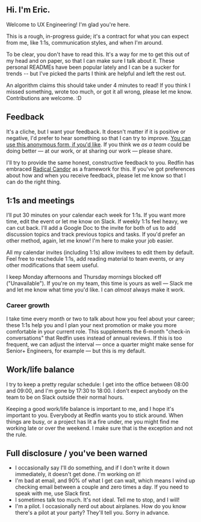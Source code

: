 ## Hi. I'm Eric. 

Welcome to UX Engineering! I'm glad you're here. 

This is a rough, in-progress guide; it's a contract for what you can expect from me, like 1:1s, communication styles, and when I'm around.

To be clear, you don't have to read this. It's a way for me to get this out of my head and on paper, so that I can make sure I talk about it. These personal READMEs have been popular lately and I can be a sucker for trends -- but I've picked the parts I think are helpful and left the rest out.

An algorithm claims this should take under 4 minutes to read! If you think I missed something, wrote too much, or got it all wrong, please let me know. Contributions are welcome. :D


## Feedback

It's a cliche, but I want your feedback. It doesn't matter if it is positive or negative, I'd prefer to hear something so that I can try to improve. [You can use this anonymous form, if you'd like][feedback]. If you think we _as a team_ could be doing better — at our work, or at sharing our work — please share.

I'll try to provide the same honest, constructive feedback to you. Redfin has embraced [Radical Candor][RC] as a framework for this. If you've got preferences about how and when you receive feedback, please let me know so that I can do the right thing.


## 1:1s and meetings

I’ll put 30 minutes on your calendar each week for 1:1s. If you want more time, edit the event or let me know on Slack. If weekly 1:1s feel heavy, we can cut back. I'll add a Google Doc to the invite for both of us to add discussion topics and track previous topics and tasks. If you'd prefer an other method, again, let me know! I'm here to make your job easier.

All my calendar invites (including 1:1s) allow invitees to edit them by default. Feel free to reschedule 1:1s, add reading material to team events, or any other modifications that seem useful.

I keep Monday afternoons and Thursday mornings blocked off ("Unavailable"). If you're on my team, this time is yours as well — Slack me and let me know what time you'd like. I can _almost_ always make it work.


### Career growth

I take time every month or two to talk about how you feel about your career; these 1:1s help you and I plan your next promotion or make you more comfortable in your current role. This supplements the 6-month "check-in conversations" that Redfin uses instead of annual reviews. If this is too frequent, we can adjust the interval — once a quarter might make sense for Senior+ Engineers, for example — but this is my default.


## Work/life balance

I try to keep a pretty regular schedule: I get into the office between 08:00 and 09:00, and I'm gone by 17:30 to 18:00. I don't  expect anybody on the team to be on Slack outside their normal hours.

Keeping a good work/life balance is important to me, and I hope it's important to you. Everybody at Redfin wants you to stick around. When things are busy, or a project has lit a fire under, me you might find me working late or over the weekend. I make sure that is the exception and not the rule.


## Full disclosure / you've been warned

- I occasionally say I'll do something, and if I don't write it down immediately, it doesn't get done. I'm working on it!
- I'm bad at email, and 90% of what I get can wait, which means I wind up checking email between a couple and zero times a day. If you need to speak with me, use Slack first.
- I sometimes talk too much. It's not ideal. Tell me to stop, and I will!
- I'm a pilot. I occasionally nerd out about airplanes. How do you know there's a pilot at your party? They'll tell you. Sorry in advance.


[RC]: https://www.radicalcandor.com/about-radical-candor/
[feedback]: https://goo.gl/forms/lgisXUxPTGGG7IoP2

